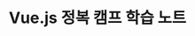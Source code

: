 ---
title: Vue.js 정복 캠프 학습 노트
lang: ko-KR
home: true
heroImage: /seou.jpg
actionText: Get Started →
actionLink: /common/fav
# features:
# - title: Simplicity First
#   details: Minimal setup with markdown-centered project structure helps you focus on writing.
# - title: Vue-Powered
#   details: Enjoy the dev experience of Vue + webpack, use Vue components in markdown, and develop custom themes with Vue.
# - title: Performant
#   details: VuePress generates pre-rendered static HTML for each page, and runs as an SPA once a page is loaded.
footer: Copyright © 2019-present Comet
---